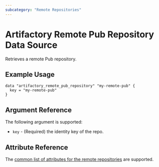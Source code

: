 ```yaml
---
subcategory: "Remote Repositories"
---
```

# Artifactory Remote Pub Repository Data Source

Retrieves a remote Pub repository.

## Example Usage

```hcl
data "artifactory_remote_pub_repository" "my-remote-pub" {
  key = "my-remote-pub"
}
```

## Argument Reference

The following argument is supported:

* `key` - (Required) the identity key of the repo.

## Attribute Reference

The [common list of attributes for the remote repositories](remote.md) are supported.
